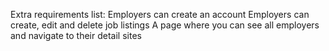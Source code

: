 Extra requirements list:
  Employers can create an account
  Employers can create, edit and delete job listings
  A page where you can see all employers and navigate to their detail sites
  
  
